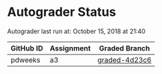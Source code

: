 # Autograder Status
Autograder last run at: October 15, 2018 at 21:40

| GitHub ID | Assignment | Graded Branch |
|-----------|------------|---------------|
| pdweeks | a3 | [graded-4d23c6](https://github.com/Fall2018COMP401-001/a3-pdweeks/tree/graded-4d23c6) | 
